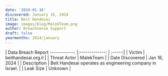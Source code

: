 ```yaml
---
date: '2024-01-16'
discovered: January 16, 2024
title: Beit Handesai
image: images/blog/MalekTeam.png
author: Breachsense Support
draft: false
yearmonths: 2024/january
---
```



| Data Breach Report
------------:     |:-------------:    | :-----:|
| Victim      | beithandesai.org.il      | 
| Threat Actor      | MalekTeam      | 
| Date Discovered      | Jan 16, 2024      | 
| Description      | Beit Handesai operates as engineering company in Israel.      | 
| Leak Size      | Unknown      | 

